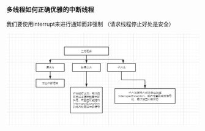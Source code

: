 ### 多线程如何正确优雅的中断线程

 我们要使用interrupt来进行通知而非强制 （请求线程停止好处是安全）
 
 
 ![整体流程](https://raw.githubusercontent.com/qiurunze123/imageall/master/basethread100.png)

 
  
 
 
    